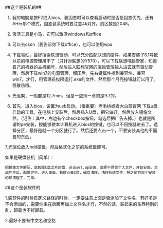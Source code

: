 ##这个是装机的##

1. 我的电脑是按F2进入bios，装固态时可以查看启动时是否是固态优先，还有AHer那个模式，固态装系统时要注意4k对齐，扇区数是2048，

2. 激活工具是小马，它可以激活windows和office

3. 可以去csdn（我告诉你下载office），也可以使用wps

4. 下载驱动，最好搜索联想驱动，可以充分匹配联想的硬件，如果安装了8.1导致以前的电源管理用不了（只针对联想的Y570），可以下载联想电脑管家，知道自己的机器的主机编号，然后进入联想官网的驱动管理输入进去就有驱动管理，然后下载win7的电源管理，解压后，先右键属性找到兼容性，兼容win7，才行，用管理员权限运行.exe的文件，然后那个月亮按钮就可以用了。强散热哦。

5. 光驱架，一般都是12.7mm，但是一些薄一点的是9.7的。

6. 首先，进入bios，设置为usb启动。（很重要）老毛桃或者大白菜官网 下载u盘启动的工具，在电脑上安装后，然后插入U盘，把它做好，然后放入镜像文件。（记住：其中，右边有个checkbox按钮，勾选后把广告去掉。）也就是所谓的pe安装，按能够使本计算机进入bios的按键，也可以不用按就进去了。选择分区，最好是就一个分区就行了。然后还要点击一个，不要安装其他的不需要的东西。

7.光驱位放入hdd硬盘，然后格式化之前的系统盘即可。

如果是硬盘装机（简单）：
   
    把镜像文件解压，放到除C盘之外的盘，点击set.up安装，选择不保留个人文件，开始安装。全部完毕后，配置完毕，进入桌面。右键点击C盘，磁盘清理，清理系统文件，把之前的那个安装的都清理了，完毕。

##这个是装软件的

1.装软件的时候自定义路径的时候，一定要注意上面是否添加了文件名，有好多是不会添加的，需要你来在后面再加上文件名才行，不然的话，装起来的东西特别的乱，卸载也不好卸载。

2.最好不要有中文名和空格
